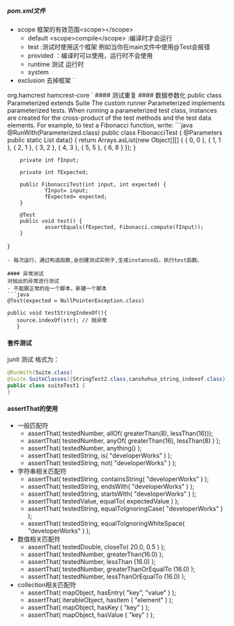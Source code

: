 ##### pom.xml文件
- scope 框架的有效范围\<scope>\</scope>
  - default \<scope>compile\</scope> :编译时才会运行
  - test :测试时使用这个框架
  例如当你在main文件中使用@Test会报错
  - provided ：编译时可以使用，运行时不会使用
  - runtime   测试 运行时
  - system
- exclusion 去掉框架
`
 <exclusions>
     <exclusion>
           <groupId>org.hamcrest</groupId>
           <artifactId>hamcrest-core</artifactId>
     </exclusion>
 </exclusions>
` 
#### 测试重复
#### 数据参数化
public class Parameterized
extends Suite
The custom runner Parameterized implements parameterized tests. When running a parameterized test class, instances are created for the cross-product of the test methods and the test data elements. 
For example, to test a Fibonacci function, write: 
```java
 @RunWith(Parameterized.class)
 public class FibonacciTest {
        @Parameters
        public static List<Object[]> data() {
                return Arrays.asList(new Object[][] {
                        { 0, 0 }, { 1, 1 }, { 2, 1 }, { 3, 2 }, { 4, 3 }, { 5, 5 }, { 6, 8 }
                });
        }
 
        private int fInput;
 
        private int fExpected;
 
        public FibonacciTest(int input, int expected) {
                fInput= input;
                fExpected= expected;
        }
 
        @Test
        public void test() {
                assertEquals(fExpected, Fibonacci.compute(fInput));
        }
 }
 ```
 - 每次运行，通过构造函数,会创建测试实例子,生成instance后，执行test函数。
 
 #### 异常测试
 对抛出的异常进行测试
 - 不能跟正常的在一个脚本，新建一个脚本
 ```java
@Test(expected = NullPointerException.class)

public void testStringIndexOf(){
    source.indexOf(str); // 抛异常
    }
```

#### 套件测试
junit 测试 格式为：
```java
@RunWith(Suite.class)
@Suite.SuiteClasses({StringTest2.class,canshuhua_string_indexof.class})
public class suiteTest1 {
}
```

#### assertThat的使用
-  一般匹配符
   - assertThat( testedNumber, allOf( greaterThan(8), lessThan(16)));
   -  assertThat( testedNumber, anyOf( greaterThan(16), lessThan(8) ) );
   -  assertThat( testedNumber, anything() );
   - assertThat( testedString, is( "developerWorks" ) );
   - assertThat( testedString, not( "developerWorks" ) );
- 字符串相关匹配符
   -  assertThat( testedString, containsString( "developerWorks" ) );
   - assertThat( testedString, endsWith( "developerWorks" ) ); 
   - assertThat( testedString, startsWith( "developerWorks" ) ); 
   -  assertThat( testedValue, equalTo( expectedValue ) ); 
   - assertThat( testedString, equalToIgnoringCase( "developerWorks" ) ); 
   - assertThat( testedString, equalToIgnoringWhiteSpace( "developerWorks" ) );
- 数值相关匹配符
   - assertThat( testedDouble, closeTo( 20.0, 0.5 ) );
   - assertThat( testedNumber, greaterThan(16.0) );
   - assertThat( testedNumber, lessThan (16.0) );
   - assertThat( testedNumber, greaterThanOrEqualTo (16.0) );
   - assertThat( testedNumber, lessThanOrEqualTo (16.0) );
- collection相关匹配符
   - assertThat( mapObject, hasEntry( "key", "value" ) );
   - assertThat( iterableObject, hasItem ( "element" ) );
   - assertThat( mapObject, hasKey ( "key" ) );
   - assertThat( mapObject, hasValue ( "key" ) );
